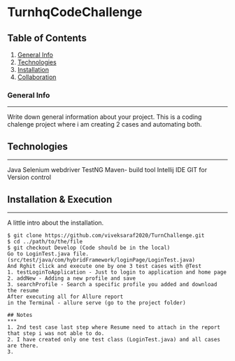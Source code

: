 # TurnhqCodeChallenge
## Table of Contents
1. [General Info](#general-info)
2. [Technologies](#technologies)
3. [Installation](#installation)
4. [Collaboration](#collaboration)
### General Info
***
Write down general information about your project. This is a coding chalenge project where i am creating 2 cases and automating both.
## Technologies
***
Java
Selenium webdriver
TestNG
Maven- build tool
Intellij IDE
GIT for Version control
## Installation & Execution
***
A little intro about the installation. 
```
$ git clone https://github.com/viveksaraf2020/TurnChallenge.git
$ cd ../path/to/the/file
$ git checkout Develop (Code should be in the local)
Go to LoginTest.java file. (src/test/java/com/hybridFramework/loginPage/LoginTest.java)
And Rghit click and execute one by one 3 test cases with @Test
1. testLoginToApplication - Just to login to application and home page
2. addNew - Adding a new profile and save
3. searchProfile - Search a specific profile you added and download the resume
After executing all for Allure report
in the Terminal - allure serve (go to the project folder)

## Notes
***
1. 2nd test case last step where Resume need to attach in the report that step i was not able to do.
2. I have created only one test class (LoginTest.java) and all cases are there.
3. 

